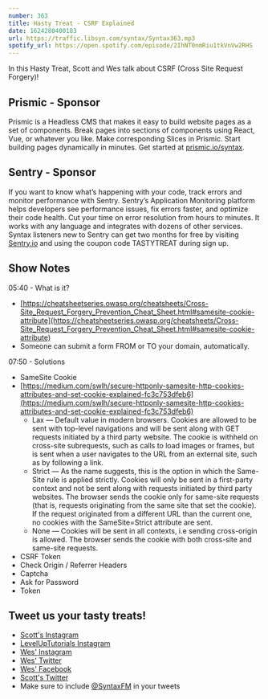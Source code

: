 ```yaml
---
number: 363
title: Hasty Treat - CSRF Explained
date: 1624280400183
url: https://traffic.libsyn.com/syntax/Syntax363.mp3
spotify_url: https://open.spotify.com/episode/2IhNT0nmRiu1tkVnVw2RHS
---
```


In this Hasty Treat, Scott and Wes talk about CSRF (Cross Site Request Forgery)!

## Prismic - Sponsor
Prismic is a Headless CMS that makes it easy to build website pages as a set of components. Break pages into sections of components using React, Vue, or whatever you like. Make corresponding Slices in Prismic. Start building pages dynamically in minutes. Get started at [prismic.io/syntax](https://prismic.io/syntax).

## Sentry - Sponsor
If you want to know what’s happening with your code, track errors and monitor performance with Sentry. Sentry’s Application Monitoring platform helps developers see performance issues, fix errors faster, and optimize their code health. Cut your time on error resolution from hours to minutes. It works with any language and integrates with dozens of other services. Syntax listeners new to Sentry can get two months for  free by visiting [Sentry.io](https://sentry.io) and using the coupon code TASTYTREAT during sign up.

## Show Notes
05:40 - What is it?
* [https://cheatsheetseries.owasp.org/cheatsheets/Cross-Site_Request_Forgery_Prevention_Cheat_Sheet.html#samesite-cookie-attribute](https://cheatsheetseries.owasp.org/cheatsheets/Cross-Site_Request_Forgery_Prevention_Cheat_Sheet.html#samesite-cookie-attribute)
* Someone can submit a form FROM or TO your domain, automatically. 

07:50 - Solutions
* SameSite Cookie
* [https://medium.com/swlh/secure-httponly-samesite-http-cookies-attributes-and-set-cookie-explained-fc3c753dfeb6](https://medium.com/swlh/secure-httponly-samesite-http-cookies-attributes-and-set-cookie-explained-fc3c753dfeb6)
  * Lax — Default value in modern browsers. Cookies are allowed to be sent with top-level navigations and will be sent along with GET requests initiated by a third party website. The cookie is withheld on cross-site subrequests, such as calls to load images or frames, but is sent when a user navigates to the URL from an external site, such as by following a link.
  * Strict — As the name suggests, this is the option in which the Same-Site rule is applied strictly. Cookies will only be sent in a first-party context and not be sent along with requests initiated by third party websites. The browser sends the cookie only for same-site requests (that is, requests originating from the same site that set the cookie). If the request originated from a different URL than the current one, no cookies with the SameSite=Strict attribute are sent.
  * None — Cookies will be sent in all contexts, i.e sending cross-origin is allowed. The browser sends the cookie with both cross-site and same-site requests.
* CSRF Token
* Check Origin / Referrer Headers
* Captcha
* Ask for Password
* Token

## Tweet us your tasty treats!
* [Scott's Instagram](https://www.instagram.com/stolinski/)
* [LevelUpTutorials Instagram](https://www.instagram.com/LevelUpTutorials/)
* [Wes' Instagram](https://www.instagram.com/wesbos/)
* [Wes' Twitter](https://twitter.com/wesbos)
* [Wes' Facebook](https://www.facebook.com/wesbos.developer)
* [Scott's Twitter](https://twitter.com/stolinski)
* Make sure to include [@SyntaxFM](https://twitter.com/SyntaxFM) in your tweets